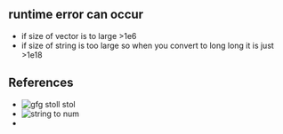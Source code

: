 ## runtime error can occur 
- if size of vector is to large >1e6
- if size of string is too large so when you convert to long long it is just >1e18
## References
- ![gfg stoll stol](https://www.geeksforgeeks.org/stdstol-and-stdstoll-functions-in-c/)
- ![string to num](https://www.geeksforgeeks.org/converting-strings-numbers-cc/)
- 
 
